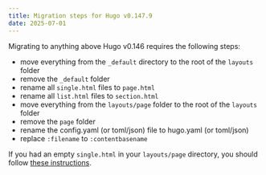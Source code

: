 ```yaml
---
title: Migration steps for Hugo v0.147.9
date: 2025-07-01
---
```


Migrating to anything above Hugo v0.146 requires the following steps:

- move everything from the `_default` directory to the root of the `layouts` folder
- remove the `_default` folder
- rename all `single.html` files to `page.html`
- rename all `list.html` files to `section.html`
- move everything from the `layouts/page` folder to the root of the `layouts` folder
- remove the `page` folder
- rename the config.yaml (or toml/json) file to hugo.yaml (or toml/json)
- replace `:filename` to `:contentbasename`

If you had an empty `single.html` in your `layouts/page` directory, you should follow [these instructions](https://discourse.gohugo.io/t/possible-bug-single-layout-for-pages-in-v0-147-9/55179/8).